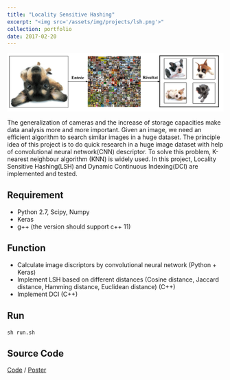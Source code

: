 ```yaml
---
title: "Locality Sensitive Hashing"
excerpt: "<img src='/assets/img/projects/lsh.png'>"
collection: portfolio
date: 2017-02-20
---
```


![Picture](/assets/img/projects/lsh.png)

The generalization of cameras and the increase of storage capacities make data analysis more and more important. Given an image, we need an efficient algorithm to search similar images in a huge dataset. The principle idea of this project is to do quick research in a huge image dataset with help of convolutional neural network(CNN) descriptor. To solve this problem, K-nearest neighbour algorithm (KNN) is widely used. In this project, Locality Sensitive Hashing(LSH) and Dynamic Continuous Indexing(DCI) are implemented and tested.

## Requirement

* Python 2.7, Scipy, Numpy
* Keras
* g++ (the version should support c++ 11)

## Function

* Calculate image discriptors by convolutional neural network (Python + Keras)
* Implement LSH based on different distances (Cosine distance, Jaccard distance, Hamming distance, Euclidean distance) (C++)
* Implement DCI (C++)

## Run

```
sh run.sh
```

## Source Code

[Code](https://github.com/Tong-ZHAO/locality_sensitive_hashing) / [Poster](../../../../assets/pdf/poster-tong.pdf)
